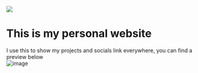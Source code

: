 [<img src="https://img.shields.io/badge/Webpage-Blackoutburst-blueviolet">](https://www.blackoutburst.com/)

# This is my personal website
I use this to show my projects and socials link everywhere, you can find a preview below\
![image](https://user-images.githubusercontent.com/30992311/159382549-fde81829-c016-4eab-942e-7fb73d82e993.png)

